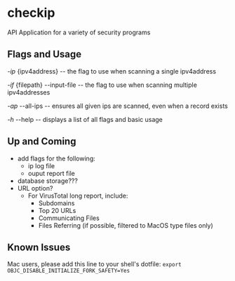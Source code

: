 # checkip
API Application for a variety of security programs

## Flags and Usage
  _-ip_ {ipv4address} -- the flag to use when scanning a single ipv4address

  _-if_ {filepath} --input-file -- the flag to use when scanning multiple
                                      ipv4addresses

  _-ap_ --all-ips -- ensures all given ips are scanned,
			even when a record exists

  _-h_ --help -- displays a list of all flags and basic usage


## Up and Coming
  * add flags for the following:
    * ip log file
    * ouput report file
  * database storage???
  * URL option?
    * For VirusTotal long report, include:
      * Subdomains
      * Top 20 URLs
      * Communicating Files
      * Files Referring (if possible, filtered to MacOS type files only)

## Known Issues
Mac users, please add this line to your shell's dotfile:
`export OBJC_DISABLE_INITIALIZE_FORK_SAFETY=Yes`
